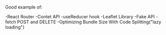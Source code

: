 Good example of:

-React Router
-Contet API
-useReducer hook
-Leaflet Library
-Fake API
-fetch POST and DELETE
-Optimizing Bundle Size With Code Splitting("lazy loading")

